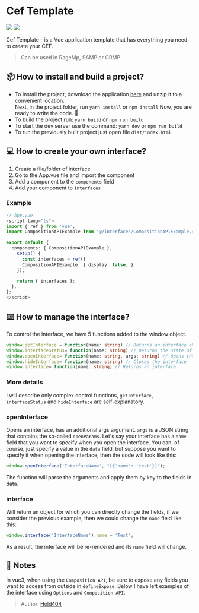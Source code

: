 # Cef Template

![](https://img.shields.io/github/v/release/Hold404/cef-template?label=Release)
![](https://img.shields.io/github/downloads/Hold404/cef-template/total?label=Downloads)  
  
Cef Template - is a Vue application template that has everything you need to create your CEF.

> Can be used in RageMp, SAMP or CRMP

## 📦 How to install and build a project?

* To install the project, download the application [here](https://github.com/Hold404/cef-template/releases/latest) and unzip it to a convenient location.  
Next, in the project folder, run `yarn install` or `npm install` Now, you are ready to write the code. 💪  
* To build the project run: `yarn build` or `npm run build`  
* To start the dev server use the command: `yarn dev` or `npm run build`
* To run the previously built project just open file `dist/index.html`

## 💻 How to create your own interface?

1. Create a file/folder of interface
2. Go to the App.vue file and import the component
3. Add a component to the `components` field
4. Add your component to `interfaces`

### Example

```typescript
// App.vue
<script lang="ts">
import { ref } from 'vue';
import CompositionAPIExample from '@/interfaces/CompositionAPIExample.vue';

export default {
  components: { CompositionAPIExample },
    setup() {
      const interfaces = ref({
      CompositionAPIExample: { display: false, }
    });

    return { interfaces };
  },
};
</script>
```

## ⌨️ How to manage the interface?

To control the interface, we have 5 functions added to the window object.

```typescript
window.getInterface = function(name: string) // Returns an interface object
window.interfaceStatus= function(name: string) // Returns the state of the interface (open/closed)
window.openInterface= function(name: string, args: string) // Opens the interface
window.hideInterface= function(name: string) // Closes the interface
window.interface= function(name: string) // Returns an interface
```
    
      
### More details

I will describe only complex control functions, `getInterface`, `interfaceStatus` and `hideInterface` are self-explanatory.
  
  
### openInterface

Opens an interface, has an additional args argument.
`args` is a JSON string that contains the so-called `openParams`.
Let's say your interface has a `name` field that you want to specify when you open the interface. You can, of course, just specify a value in the `data` field, but suppose you want to specify it when opening the interface, then the code will look like this:

```javascript
window.openInterface('InterfaceName', "[{'name': 'test'}]");
```

The function will parse the arguments and apply them by key to the fields in data.

### interface

Will return an object for which you can directly change the fields, if we consider the previous example, then we could change the `name` field like this:

```javascript
window.interface('InterfaceName').name = 'Test';
```

As a result, the interface will be re-rendered and its `name` field will change.

## 📑 Notes

In vue3, when using the `Composition API`, be sure to expose any fields you want to access from outside in `defineExpose`. Below I have left examples of the interface using `Options` and `Composition API`.

  
> Author: [Hold404](https://github.com/Hold404)
